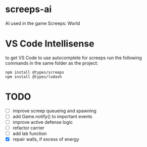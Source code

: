 # screeps-ai
AI used in the game Screeps: World

# VS Code Intellisense
to get VS Code to use autocomplete for screeps run the following commands in the same folder as the project:

`npm install @types/screeps`\
`npm install @types/lodash`

# TODO
- [ ] improve screep queueing and spawning
- [ ] add Game.notify() to important events
- [ ] improve active defense logic
- [ ] refactor carrier
- [ ] add lab function
- [x] repair walls, if excess of energy
